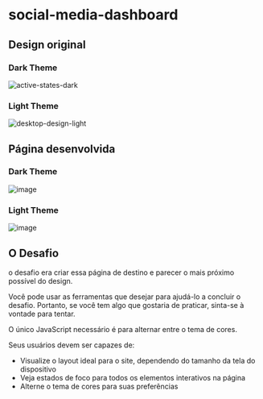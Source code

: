 # social-media-dashboard
## Design original
### Dark Theme
![active-states-dark](https://user-images.githubusercontent.com/40476367/80998741-dc536180-8e19-11ea-8410-d5afdcc84d2b.jpg)
### Light Theme
![desktop-design-light](https://user-images.githubusercontent.com/40476367/80999014-5257c880-8e1a-11ea-9bc3-611f97dbcdd8.jpg)

## Página desenvolvida
### Dark Theme
![image](https://user-images.githubusercontent.com/40476367/80998920-23d9ed80-8e1a-11ea-8594-bebcb0928a67.png)
### Light Theme
![image](https://user-images.githubusercontent.com/40476367/80998891-19b7ef00-8e1a-11ea-8c56-4269c081ee4d.png)

## O Desafio

o desafio era criar essa página de destino e parecer o mais próximo possível do design.

Você pode usar as ferramentas que desejar para ajudá-lo a concluir o desafio. Portanto, se você tem algo que gostaria de praticar, sinta-se à vontade para tentar.

O único JavaScript necessário é para alternar entre o tema de cores.

Seus usuários devem ser capazes de:

* Visualize o layout ideal para o site, dependendo do tamanho da tela do dispositivo
* Veja estados de foco para todos os elementos interativos na página
* Alterne o tema de cores para suas preferências
 
